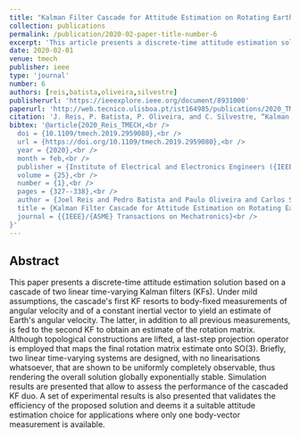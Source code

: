 ```yaml
---
title: "Kalman Filter Cascade for Attitude Estimation on Rotating Earth"
collection: publications
permalink: /publication/2020-02-paper-title-number-6
excerpt: 'This article presents a discrete-time attitude estimation solution based on a cascade of two linear time-varying Kalman filters.'
date: 2020-02-01
venue: tmech
publisher: ieee
type: 'journal'
number: 6
authors: [reis,batista,oliveira,silvestre]
publisherurl: 'https://ieeexplore.ieee.org/document/8931000'
paperurl: 'http://web.tecnico.ulisboa.pt/ist164985/publications/2020_TMECH_Kalman_Filter_Cascade_for_Attitude_Estimation_on_Rotating_Earth.pdf'
citation: 'J. Reis, P. Batista, P. Oliveira, and C. Silvestre, “Kalman Filter Cascade for Attitude Estimation on Rotating Earth,” IEEE/ASME Transactions on Mechatronics, vol. 25, no. 1. Institute of Electrical and Electronics Engineers (IEEE), pp. 327–338, Feb. 2020.'
bibtex: '@article{2020_Reis_TMECH,<br />
  doi = {10.1109/tmech.2019.2959080},<br />
  url = {https://doi.org/10.1109/tmech.2019.2959080},<br />
  year = {2020},<br />
  month = feb,<br />
  publisher = {Institute of Electrical and Electronics Engineers ({IEEE})},<br />
  volume = {25},<br />
  number = {1},<br />
  pages = {327--338},<br />
  author = {Joel Reis and Pedro Batista and Paulo Oliveira and Carlos Silvestre},<br />
  title = {Kalman Filter Cascade for Attitude Estimation on Rotating Earth},<br />
  journal = {{IEEE}/{ASME} Transactions on Mechatronics}<br />
}'
---
```

**Abstract**
---
This paper presents a discrete-time attitude estimation solution based on a cascade of two linear time-varying Kalman filters (KFs).
Under mild assumptions, the cascade's first KF resorts to body-fixed measurements of angular velocity and of a constant inertial vector to yield an estimate of Earth's angular velocity.
The latter, in addition to all previous measurements, is fed to the second KF to obtain an estimate of the rotation matrix.
Although topological constructions are lifted, a last-step projection operator is employed that maps the final rotation matrix estimate onto SO(3).
Briefly, two linear time-varying systems are designed, with no linearisations whatsoever, that are shown to be uniformly completely observable, thus rendering the overall solution globally exponentially stable.
Simulation results are presented that allow to assess the performance of the cascaded KF duo.
A set of experimental results is also presented that validates the efficiency of the proposed solution and deems it a suitable attitude estimation choice for applications where only one body-vector measurement is available.

